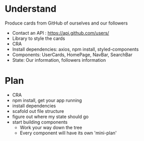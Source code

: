 # Understand 
Produce cards from GitHub of ourselves and our followers
- Contact an API : https://api.github.com/users/<your name>
- Library to style the cards
- CRA
- Install dependencies: axios, npm install, styled-components
- Components: UserCards, HomePage, NavBar, SearchBar
- State: Our information, followers information

# Plan
- CRA
- npm install, get your app running
- install dependencies
- scafold out file structure
- figure out where my state should go
- start building components
    - Work your way down the tree
    - Every component will have its own 'mini-plan'


